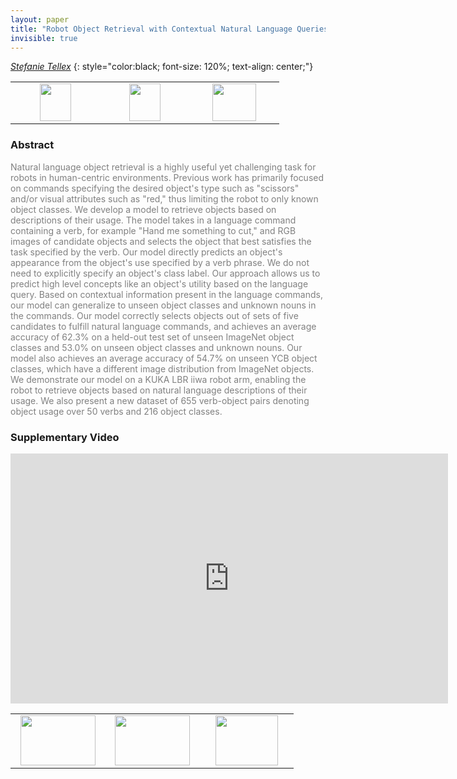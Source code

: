 ```yaml
---
layout: paper
title: "Robot Object Retrieval with Contextual Natural Language Queries"
invisible: true
---
```

*[Stefanie Tellex](http://h2r.cs.brown.edu)*
{: style="color:black; font-size: 120%; text-align: center;"}

<table width="30%"> <tr>
<td style="width: 20%; text-align: center;"><a href="http://www.roboticsproceedings.org/rss16/p080.pdf"><img src="{{ site.baseurl }}/images/paper_link.png"
width = "50"  height = "60"/> </a> </td>

<td style="width: 20%; text-align: center;"><a href="https://github.com/Thaonguyen3095/affordance-language"><img src="{{ site.baseurl }}/images/software_link.png"
width = "50"  height = "60"/> </a> </td>

<td style="width: 20%; text-align: center;"><a href="nan"><img src="{{ site.baseurl }}/images/pheedloop_link.png"
width = "70"  height = "60"/> </a> </td>

</tr></table>

### Abstract
<html><p style="color:gray; font-size: 100%; text-align: justified;">
Natural language object retrieval is a highly useful yet challenging task for robots in human-centric environments. Previous work has primarily focused on commands specifying the desired object's type such as "scissors" and/or visual attributes such as "red," thus limiting the robot to only known object classes. We develop a model to retrieve objects based on descriptions of their usage. The model takes in a language command containing a verb, for example "Hand me something to cut," and RGB images of candidate objects and selects the object that best satisfies the task specified by the verb. Our model directly predicts an object's appearance from the object's use specified by a verb phrase. We do not need to explicitly specify an object's class label. Our approach allows us to predict high level concepts like an object's utility based on the language query. Based on contextual information present in the language commands, our model can generalize to unseen object classes and unknown nouns in the commands. Our model correctly selects objects out of sets of five candidates to fulfill natural language commands, and achieves an average accuracy of 62.3% on a held-out test set of unseen ImageNet object classes and 53.0% on unseen object classes and unknown nouns. Our model also achieves an average accuracy of 54.7% on unseen YCB object classes, which have a different image distribution from ImageNet objects. We demonstrate our model on a KUKA LBR iiwa robot arm, enabling the robot to retrieve objects based on natural language descriptions of their usage. We also present a new dataset of 655 verb-object pairs denoting object usage over 50 verbs and 216 object classes.
</p></html>

### Supplementary Video
<iframe width="700" height="400" src="https://www.youtube.com/embed/WMAdGhMmXEQ " frameborder="0" allow="accelerometer; autoplay; encrypted-media; gyroscope; picture-in-picture" allowfullscreen></iframe>

<table width="100%"><tr><td style="width: 30%; text-align: center;"><a href="{{ site.baseurl }}/program/papers/79"> <img src="{{ site.baseurl }}/images/previous_icon.png" width = "120"  height = "80"/> </a> </td>

<td style="width: 30%; text-align: center;"><a href="{{ site.baseurl }}/program/papers"> <img src="{{ site.baseurl }}/images/overview_icon.png" width = "120"  height = "80"/> </a> </td> 

<td style="width: 30%; text-align: center;"><a href="{{ site.baseurl }}/program/papers/81"> <img src="{{ site.baseurl }}/images/next_icon.png" width = "100"  height = "80"/> </a> </td> 

</tr></table>

